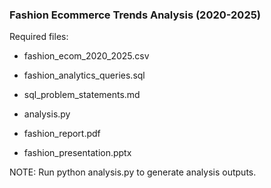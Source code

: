 ### Fashion Ecommerce Trends Analysis (2020-2025)

Required files:

* fashion_ecom_2020_2025.csv

* fashion_analytics_queries.sql

* sql_problem_statements.md

* analysis.py

* fashion_report.pdf 

* fashion_presentation.pptx 

NOTE: Run python analysis.py to generate analysis outputs.
